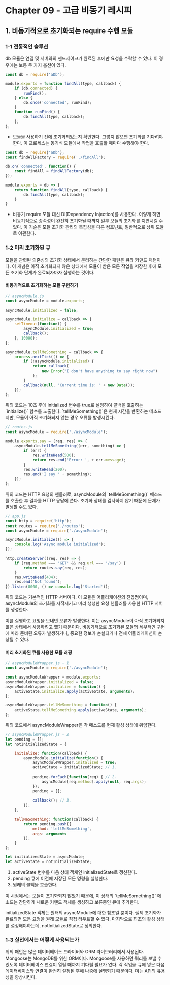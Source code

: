 # Chapter 09 - 고급 비동기 레시피

## 1. 비동기적으로 초기화되는 require 수행 모듈

### 1-1 전통적인 솔루션

<p>
    db 모듈은 연결 및 서버와의 핸드세이크가 완료된 후에만 요청을 수락할 수 있다. 이 경우에는 보통 두 가지 옵션이 있다.
</p>

```javascript
const db = require('aDb');

module.exports = function findAll(type, callback) {
    if (db.connected) {
        runFind();
    } else {
        db.once('connected', runFind);
    }
    function runFind() {
        db.findAll(type, callback);
    };
};
```

- 모듈을 사용하기 전에 초기화되었는지 확인한다. 그렇지 않으면 초기화를 기다려야 한다. 이 프로세스는 동기식 모듈에서 작업을 호출할 때마다 수행해야 한다.

```javascript
const db = require('aDb');
const findAllFactory = require('./findAll');

db.on('connected', function() {
    const findAll = findAllFactory(db);
});

module.exports = db => {
    return function findAll(type, callback) {
        db.findAll(type, callback);
    }
}
```

- 비동기 require 모듈 대신 DI(Dependency Injection)를 사용한다. 이렇게 하면 비동기적으로 종속성이 완전히 초기화될 때까지 일부 모듈의 초기화를 지연시킬 수 있다. 이 기술은 모듈 초기화 관리의 복잡성을 다른 컴포넌트, 일반적으로 상위 모듈로 이관한다.

### 1-2 미리 초기화된 큐

<p>
    모듈을 관련된 의존성의 초기화 상태에서 분리하는 간단한 패턴은 큐와 커맨드 패턴이다. 이 개념은 아직 초기화되지 않은 상태에서 모듈이 받은 모든 작업을 저장한 후에 모든 초기화 단계가 완료되자마자 실행하는 것이다.
</p>

#### 비동기적으로 초기화하는 모듈 구현하기

```javascript
// asyncModule.js
const asyncModule = module.exports;

asyncModule.initialized = false;

asyncModule.initialize = callback => {
    setTimeout(function() {
        asyncModule.initialized = true;
        callback();
    }, 10000);
};

asyncModule.tellMeSomething = callback => {
    process.nextTick(() => {
        if (!asyncModule.initialized) {
            return callback(
                new Error("I don't have anything to say right now")
            );
        }
        callback(null, 'Current time is: ' + new Date());
    });
};
```

<p>
    위의 코드는 10초 후에 initialized 변수를 true로 설정하여 콜백을 호출하는 `initialize()` 함수를 노출한다. `tellMeSomething()`은 현재 시간을 반환하는 메소드지만, 모듈이 아직 초기화되지 않는 경우 오류를 발생시킨다.
</p>

```javascript
// routes.js
const asyncModule = require('./asyncModule');

module.exports.say = (req, res) => {
    asyncModule.tellMeSomething((err, something) => {
        if (err) {
            res.writeHead(500);
            return res.end('Error: ', + err.message);
        }
        res.writeHead(200);
        res.end('I say ' + something);
    });
};
```

<p>
    위의 코드는 HTTP 요청의 핸들러로, asyncModule의 `tellMeSomething()` 메소드를 호출한 후 결과를 HTTP 응답에 쓴다. 초기화 상태를 검사하지 않기 때문에 문제가 발생할 수도 있다.
</p>

```javascript
// app.js
const http = require('http');
const routes = require('./routes');
const asyncModule = require('./asyncModule');

asyncModule.initialize(() => {
    console.log('Async module initialized');
});

http.createServer((req, res) => {
    if (req.method === 'GET' && req.url === '/say') {
        return routes.say(req, res);
    }
    res.writeHead(404);
    res.end('Not found');
}).listen(8000, () => console.log('Started'));
```

<p>
    위의 코드는 기본적인 HTTP 서버이다. 이 모듈은 어플리케이션의 진입점이며, asyncModule의 초기화를 시작시키고 미리 생성한 요청 핸들러를 사용한 HTTP 서버를 생성한다.
</p>

<p>
    이를 실행하고 요청을 보내면 오류가 발생한다. 이는 asyncModule이 아직 초기화되지 않은 상태에서 사용하려고 했기 때문이다. 비동기적으로 초기화된 모듈의 세부적인 구현에 따라 준비된 오류가 발생하거나, 중요한 정보가 손실되거나 전체 어플리케이션이 손상될 수 있다.
</p>

#### 미리 초기화된 큐를 사용한 모듈 래핑

```javascript
// asyncModuleWrapper.js - 1
const asyncModule = require('./asyncModule');

const asyncModuleWrapper = module.exports;
asyncModuleWrapper.initialized = false;
asyncModuleWrapper.initialize = function() {
    activeState.initialize.apply(activeState, arguments);
};

asyncModuleWrapper.tellMeSomething = function() {
    activeState.tellMeSomething.apply(activeState, arguments);
};
```

<p>
    위의 코드에서 asyncModuleWrapper은 각 메소드를 현재 활성 상태에 위임한다.
</p>

```javascript
// asyncModuleWrapper.js - 2
let pending = [];
let notInitializedState = {

    initialize: function(callback) {
        asyncModule.initialize(function() {
            asyncModuleWrapper.initalized = true;
            activeState = initializedState; // 1.
            
            pending.forEach(function(req) { // 2.
                asyncModule[req.method].apply(null, req.args);
            });
            pending = [];
            
            callback(); // 3.
        });
    },
  
    tellMeSomething: function(callback) {
        return pending.push({
            method: 'tellMeSomething',
            args: arguments
        });
    }  
};

let initializedState = asyncModule;
let activeState = notInitializedState;
```

1. activeState 변수를 다음 상태 객체인 initializedState로 갱신한다.
2. pending 큐에 이전에 저장된 모든 명령을 실행한다.
3. 원래의 콜백을 호출한다.

<p>
    이 시점에서는 모듈이 초기화되지 않았기 때문에, 이 상태의 `tellMeSomething()` 메소드는 간단하게 새로운 커맨드 객체를 생성하고 보류중인 큐에 추가한다.
</p>

<p>
    initializedState 객체는 원래의 asyncModule에 대한 참조일 뿐이다. 실제 초기화가 완료되면 모든 요청을 원래 모듈로 직접 라우트할 수 있다. 마지막으로 최초의 활성 상태를 설정해야하는데, notInitializedState로 정의한다.
</p>

### 1-3 실전에서는 어떻게 사용되는가

<p>
    위의 패턴은 많은 데이터베이스 드라이버와 ORM 라이브러리에서 사용된다. Mongoose는 MongoDB를 위한 ORM이다. Mongoose를 사용하면 쿼리를 보낼 수 있도록 데이터베이스 연결이 열릴 때까지 기다릴 필요가 없다. 각 작업을 큐에 넣은 다음 데이터베이스와 연결이 완전히 설정된 후에 나중에 실행되기 때문이다. 이는 API의 유용성을 향상시킨다.
</p>
